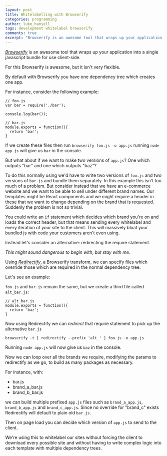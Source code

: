 ```yaml
---
layout: post
title: Whitelabelling with Browserify
categories: programming
author: luke_hansell
tags: development whitelabel browserify
comments: true
excerpt: "Browserify is an awesome tool that wraps up your application into a single javascript bundle for use client-side. For this Browserify is awesome, but it isn't very flexible."
---
```


[*Browserify*](http://browserify.org/) is an awesome tool that wraps up your application into a single javascript bundle for use client-side.

For this Browserify is awesome, but it isn't very flexible.

By default with Browserify you have one dependency tree which creates one app.

For instance, consider the following example:

```
// foo.js
var bar = require('./bar');

console.log(bar());
```


```
// bar.js
module.exports = function(){
  return 'bar';
}
```

If we create these files then run
`browserify foo.js -o app.js`
running `node app.js` will give us `bar` in the console.

But what about if we want to make two versions of `app.js`? One which outputs "bar" and one which outputs "baz"?

To do this normally using we'd have to write two versions of `foo.js` and two versions of `bar.js` and bundle them separately. In this example this isn't too much of a problem. But consider instead that we have an e-commerce website and we want to be able to sell under different brand names. Our templates might be React components and we might require a header in these that we want to change depending on the brand that is requested. Suddenly the problem is not so trivial.

You could write an `if` statement which decides which brand you're on and loads the correct header, but that means sending every whitelabel and every iteration of your site to the client. This will massively bloat your bundled js with code your customers aren't even using.

Instead let's consider an alternative: redirecting the require statement.

*This might sound dangerous to begin with, but stay with me.*

Using [*Redirectify*](https://www.npmjs.com/package/redirectify), a Browserify transform, we can specify files which override those which are required in the normal dependency tree.

Let's see an example:

`foo.js` and `bar.js` remain the same, but we create a third file called `alt_bar.js`:

```
// alt_bar.js
module.exports = function(){
  return 'baz';
}
```

Now using Redirectify we can _redirect_ that require statement to pick up the alternative `bar.js`

`browserify -t [ redirectify --prefix 'alt_' ] foo.js -o app.js`

Running `node app.js` will now give us `baz` in the console.

Now we can loop over all the brands we require, modifying the params to redirectify as we go, to build as many packages as necessary.

For instance, with:

- bar.js
- brand_a_bar.js
- brand_b_bar.js

we can build multiple prefixed `app.js` files such as `brand_a_app.js`, `brand_b_app.js` and `brand_c_app.js`. Since no override for "brand_c" exists Redirectify will default to plain old `bar.js`.

Then on page load you can decide which version of `app.js` to send to the client.

We're using this to whitelabel our sites without forcing the client to download every possible site and without having to write complex logic into each template with multiple dependency trees.